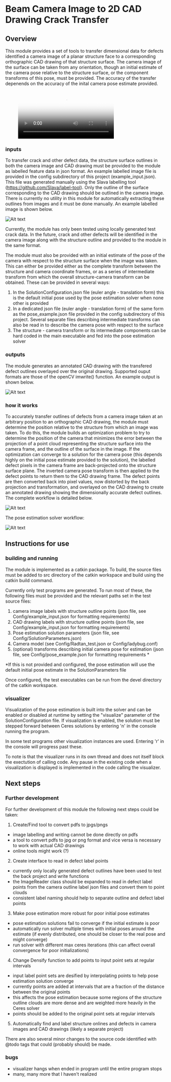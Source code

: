 # Beam Camera Image to 2D CAD Drawing Crack Transfer
## Overview 
This module provides a set of tools to transfer dimensional data for defects identified a camera image of a planar structure face to a corresponding orthographic CAD drawing of that structure surface. The camera image of the surface can be taken from any orientation, though an initial estimate of the camera pose relative to the structure surface, or the component transforms of this pose, must be provided. The accuracy of the transfer depenends on the accuracy of the inital camera pose estimate provided. 

<figure class="video_container">
  <video controls="true" allowfullscreen="true" poster="/readme_images/labelled_sim_image.png">
    <source src="/readme_images/convergence_test.mp4" type="video/mp4">
  </video>
</figure>

### inputs
To transfer crack and other defect data, the structure surface outlines in both the camera image and CAD drawing must be provided to the module as labelled feature data in json format. An example labelled image file is provided in the config subdirectory of this project (example_input.json). This file was generated manually using the Slava labelling tool (https://github.com/Slava/label-tool). Only the outline of the surface corresponding to the CAD drawing should be outlined in the camera image. There is currently no utility in this module for automatically extracting these outlines from images and it must be done manually. An example labelled image is shown below.

![Alt text](/readme_images/labelled_sim_image.png?raw=true "Labelled Image")

Currently, the module has only been tested using locally generated test crack data. In the future, crack and other defects will be identified in the camera image along with the structure outline and provided to the module in the same format. 

The module must also be provided with an initial estimate of the pose of the camera with respect to the structure surface when the image was taken. This can either be provided either as the complete transform between the structure and camera coordinate frames, or as a series of intermediate transform from which the overall structure-camera transform can be obtained. These can be provided in several ways: 
1. In the SolutionConfiguration.json file (euler angle - translation form) this is the default initial pose used by the pose estimation solver when none other is provided 
2. In a dedicated json file (euler angle - translation form) of the same form as the pose_example.json file provided in the config subdirectory of this project. Several separate files describing intermediate transforms can also be read in to describe the camera pose with respect to the surface
3. The structure - camera transform or its intermediate components can be hard coded in the main executable and fed into the pose estimation solver

### outputs 

The module generates an annotated CAD drawing with the transfered defect outlines overlayed over the original drawing. Supported ouput formats are those of the openCV imwrite() function. An example output is shown below. 

![Alt text](/readme_images/sim_CAD_annotated.jpg?raw=true "Annotated CAD")

### how it works
To accurately transfer outlines of defects from a camera image taken at an arbitrary position to an orthographic CAD drawing, the module must determine the position relative to the structure from which an image was taken. To do this, the module builds an optimization problem to try to determine the position of the camera that minimizes the error between the projection of a point cloud representing the structure surface into the camera frame, and the outline of the surface in the image. If the optimization can converge to a solution for the camera pose (this depends highly on the initial pose estimate provided to the solution), the labelled defect pixels in the camera frame are back-projected onto the structure surface plane. The inverted camera pose transform is then applied to the defect points to return them to the CAD drawing frame. The defect points are then converted back into pixel values, now distorted by the back projection and transformation, and overlayed on the CAD drawing to create an annotated drawing showing the dimensionally accurate defect outlines. The complete workflow is detailed below.

![Alt text](/readme_images/2DCAD_workflow.png?raw=true "CAD workflow")

The pose estimation solver workflow:

![Alt text](/readme_images/solver_workflow.png?raw=true "CAD workflow")

## Instructions for use
### building and running 
The module is implemented as a catkin package. To build, the source files must be added to src directory of the catkin workspace and build using the catkin build command. 

Currently only test programs are generated. To run most of these, the following files must be provided and the relevant paths set in the test source files: 
1. camera image labels with structure outline points (json file, see Config/example_input.json for formatting requirements)
2. CAD drawing labels with structure outline points (json file, see Config/example_input.json for formatting requirements)
3. Pose estimation solution parameters (json file, see Config/SolutionParameters.json)
4. Camera model (see Config/Radtan_test.json or Config/ladybug.conf)
5. (optional) transforms describing initial camera pose for estimation (json file, see Config/pose_example.json for formatting requirements *

*If this is not provided and configured, the pose estimation will use the default initial pose estimate in the SolutionParameters file

Once configured, the test executables can be run from the devel directory of the catkin workspace. 

### visualizer
Visualization of the pose estimation is built into the solver and can be enabled or disabled at runtime by setting the "visualize" parameter of the SolutionConfiguration file. If visualization is enabled, the solution must be stepped forward between Ceres solutions by entering 'n' in the console running the program. 

In some test programs other visualization instances are used. Entering 'r' in the console will progress past these. 

To note is that the visualizer runs in its own thread and does not itself block the exectution of calling code. Any pause in the existing code when a visualization is displayed is implemented in the code calling the visualizer. 

## Next steps 
### Further development
For further development of this module the following next steps could be taken: 
1. Create/Find tool to convert pdfs to jpgs/pngs 
- image labelling and writing cannot be done directly on pdfs 
- a tool to convert pdfs to jpg or png format and vice versa is necessary to work with actual CAD drawings
- online tools might work (?)
2. Create interface to read in defect label points
- currently only locally generated defect outlines have been used to test the back project and write functions
- the ImageReader class should be expanded to read in defect label points from the camera outline label json files and convert them to point clouds
- consistent label naming should help to separate outline and defect label points 
3. Make pose estimation more robust for poor initial pose estimates
- pose estimation solutions fail to converge if the initial estimate is poor 
- automatically run solver multiple times with initial poses around the estimate (if evenly distributed, one should be closer to the real pose and might converge)
- run solver with different max ceres iterations (this can affect overall convergence for poor initializations)
4. Change Densify function to add points to input point sets at regular intervals 
- input label point sets are desified by interpolating points to help pose estimation solution converge 
- currently points are added at intervals that are a fraction of the distance between the original points
- this affects the pose estimation because some regions of the structure outline clouds are more dense and are weighted more heavily in the Ceres solver
- points should be added to the original point sets at regular intervals 
5. Automatically find and label structure onlines and defects in camera images and CAD drawings (likely a separate project)

There are also several minor changes to the source code identified with @todo tags that could (probably should) be made. 

### bugs
- visualizer hangs when ended in program until the entire program stops 
- many, many more that I haven't realized

